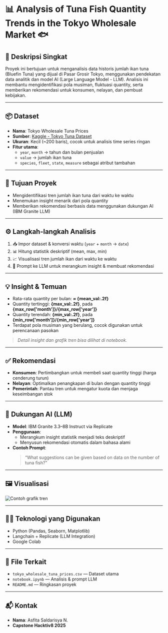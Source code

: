 # 📊 Analysis of Tuna Fish Quantity Trends in the Tokyo Wholesale Market 🐟

## 📁 Deskripsi Singkat

Proyek ini bertujuan untuk menganalisis data historis jumlah ikan tuna (Bluefin Tuna) yang dijual di Pasar Grosir Tokyo, menggunakan pendekatan data analitik dan model AI (Large Language Model - LLM). Analisis ini membantu mengidentifikasi pola musiman, fluktuasi quantity, serta memberikan rekomendasi untuk konsumen, nelayan, dan pembuat kebijakan.

---

## 📦 Dataset

- **Nama**: Tokyo Wholesale Tuna Prices
- **Sumber**: [Kaggle - Tokyo Tuna Dataset](https://www.kaggle.com/datasets/tcashion/tokyo-wholesale-tuna-prices)
- **Ukuran**: Kecil (~200 baris), cocok untuk analisis time series ringan
- **Fitur utama**:
  - `year`, `month` → tahun dan bulan penjualan
  - `value` → jumlah ikan tuna
  - `species`, `fleet`, `state`, `measure` sebagai atribut tambahan

---

## 🎯 Tujuan Proyek

- Mengidentifikasi tren jumlah ikan tuna dari waktu ke waktu
- Menemukan insight menarik dari pola quantity
- Memberikan rekomendasi berbasis data menggunakan dukungan AI (IBM Granite LLM)

---

## ⚙️ Langkah-langkah Analisis

1. 📥 Impor dataset & konversi waktu (`year` + `month` → `date`)
2. 📊 Hitung statistik deskriptif (mean, max, min)
3. 📈 Visualisasi tren jumlah ikan dari waktu ke waktu
4. 🤖 Prompt ke LLM untuk merangkum insight & membuat rekomendasi

---

## 💡 Insight & Temuan

- Rata-rata quantity per bulan: **≈ {mean_val:.2f}**
- Quantity tertinggi: **{max_val:.2f}**, pada **{max_row['month']}/{max_row['year']}**
- Quantity terendah: **{min_val:.2f}**, pada **{min_row['month']}/{min_row['year']}**
- Terdapat pola musiman yang berulang, cocok digunakan untuk perencanaan pasokan

> _Detail insight dan grafik tren bisa dilihat di notebook._

---

## ✅ Rekomendasi

- **Konsumen**: Pertimbangkan untuk membeli saat quantity tinggi (harga cenderung turun)
- **Nelayan**: Optimalkan penangkapan di bulan dengan quantity tinggi
- **Pemerintah**: Pantau tren untuk mengatur kuota dan menjaga keseimbangan stok

---

## 🧠 Dukungan AI (LLM)

- **Model**: IBM Granite 3.3–8B Instruct via Replicate
- **Penggunaan**:
  - Merangkum insight statistik menjadi teks deskriptif
  - Menyusun rekomendasi otomatis dalam bahasa alami
- **Contoh Prompt**:
  > “What suggestions can be given based on data on the number of tuna fish?”

---

## 🖼️ Visualisasi

![Contoh grafik tren](path/to/grafik.png)

---

## 👩‍💻 Teknologi yang Digunakan

- Python (Pandas, Seaborn, Matplotlib)
- Langchain + Replicate (LLM Integration)
- Google Colab

---

## 📎 File Terkait

- `tokyo_wholesale_tuna_prices.csv` — Dataset utama
- `notebook.ipynb` — Analisis & prompt LLM
- `README.md` — Ringkasan proyek

---

## 📬 Kontak

- **Nama**: Asfita Saldarisya N.
- **Capstone Hacktiv8 2025**
